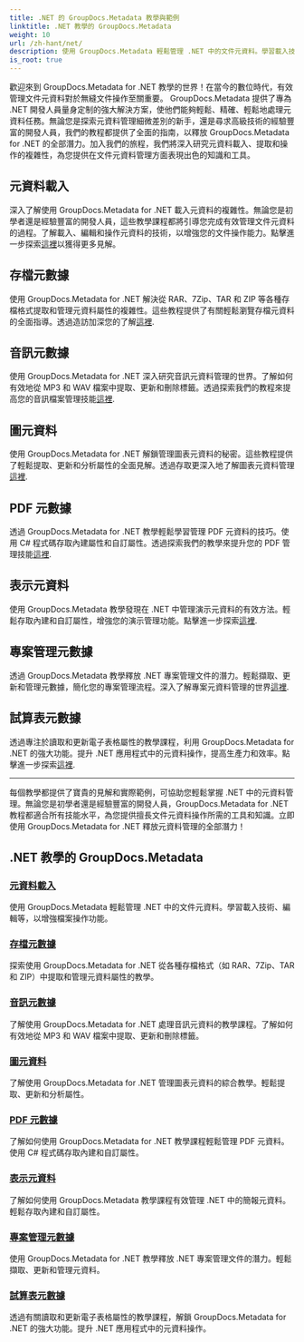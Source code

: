 ```yaml
---
title: .NET 的 GroupDocs.Metadata 教學與範例
linktitle: .NET 教學的 GroupDocs.Metadata
weight: 10
url: /zh-hant/net/
description: 使用 GroupDocs.Metadata 輕鬆管理 .NET 中的文件元資料。學習載入技術、編輯等，以增強檔案操作功能。
is_root: true
---
```

歡迎來到 GroupDocs.Metadata for .NET 教學的世界！在當今的數位時代，有效管理文件元資料對於無縫文件操作至關重要。 GroupDocs.Metadata 提供了專為 .NET 開發人員量身定制的強大解決方案，使他們能夠輕鬆、精確、輕鬆地處理元資料任務。無論您是探索元資料管理細微差別的新手，還是尋求高級技術的經驗豐富的開發人員，我們的教程都提供了全面的指南，以釋放 GroupDocs.Metadata for .NET 的全部潛力。加入我們的旅程，我們將深入研究元資料載入、提取和操作的複雜性，為您提供在文件元資料管理方面表現出色的知識和工具。

## 元資料載入  
深入了解使用 GroupDocs.Metadata for .NET 載入元資料的複雜性。無論您是初學者還是經驗豐富的開發人員，這些教學課程都將引導您完成有效管理文件元資料的過程。了解載入、編輯和操作元資料的技術，以增強您的文件操作能力。點擊進一步探索[這裡](./metadata-loading/)以獲得更多見解。

## 存檔元數據  
使用 GroupDocs.Metadata for .NET 解決從 RAR、7Zip、TAR 和 ZIP 等各種存檔格式提取和管理元資料屬性的複雜性。這些教程提供了有關輕鬆瀏覽存檔元資料的全面指導。透過造訪加深您的了解[這裡](./archive-metadata/).

## 音訊元數據  
使用 GroupDocs.Metadata for .NET 深入研究音訊元資料管理的世界。了解如何有效地從 MP3 和 WAV 檔案中提取、更新和刪除標籤。透過探索我們的教程來提高您的音訊檔案管理技能[這裡](./audio-metadata/).

## 圖元資料  
使用 GroupDocs.Metadata for .NET 解鎖管理圖表元資料的秘密。這些教程提供了輕鬆提取、更新和分析屬性的全面見解。透過存取更深入地了解圖表元資料管理[這裡](./diagram-metadata/).

## PDF 元數據  
透過 GroupDocs.Metadata for .NET 教學輕鬆學習管理 PDF 元資料的技巧。使用 C# 程式碼存取內建屬性和自訂屬性。透過探索我們的教學來提升您的 PDF 管理技能[這裡](./pdf-metadata/).

## 表示元資料  
使用 GroupDocs.Metadata 教學發現在 .NET 中管理演示元資料的有效方法。輕鬆存取內建和自訂屬性，增強您的演示管理功能。點擊進一步探索[這裡](./presentation-metadata/).

## 專案管理元數據  
透過 GroupDocs.Metadata 教學釋放 .NET 專案管理文件的潛力。輕鬆擷取、更新和管理元數據，簡化您的專案管理流程。深入了解專案元資料管理的世界[這裡](./project-management-metadata/).

## 試算表元數據  
透過專注於讀取和更新電子表格屬性的教學課程，利用 GroupDocs.Metadata for .NET 的強大功能。提升 .NET 應用程式中的元資料操作，提高生產力和效率。點擊進一步探索[這裡](./spreadsheet-metadata/).

----
每個教學都提供了寶貴的見解和實際範例，可協助您輕鬆掌握 .NET 中的元資料管理。無論您是初學者還是經驗豐富的開發人員，GroupDocs.Metadata for .NET 教程都適合所有技能水平，為您提供擅長文件元資料操作所需的工具和知識。立即使用 GroupDocs.Metadata for .NET 釋放元資料管理的全部潛力！ 

## .NET 教學的 GroupDocs.Metadata
### [元資料載入](./metadata-loading/)
使用 GroupDocs.Metadata 輕鬆管理 .NET 中的文件元資料。學習載入技術、編輯等，以增強檔案操作功能。
### [存檔元數據](./archive-metadata/)
探索使用 GroupDocs.Metadata for .NET 從各種存檔格式（如 RAR、7Zip、TAR 和 ZIP）中提取和管理元資料屬性的教學。
### [音訊元數據](./audio-metadata/)
了解使用 GroupDocs.Metadata for .NET 處理音訊元資料的教學課程。了解如何有效地從 MP3 和 WAV 檔案中提取、更新和刪除標籤。
### [圖元資料](./diagram-metadata/)
了解使用 GroupDocs.Metadata for .NET 管理圖表元資料的綜合教學。輕鬆提取、更新和分析屬性。
### [PDF 元數據](./pdf-metadata/)
了解如何使用 GroupDocs.Metadata for .NET 教學課程輕鬆管理 PDF 元資料。使用 C# 程式碼存取內建和自訂屬性。
### [表示元資料](./presentation-metadata/)
了解如何使用 GroupDocs.Metadata 教學課程有效管理 .NET 中的簡報元資料。輕鬆存取內建和自訂屬性。
### [專案管理元數據](./project-management-metadata/)
使用 GroupDocs.Metadata for .NET 教學釋放 .NET 專案管理文件的潛力。輕鬆擷取、更新和管理元資料。
### [試算表元數據](./spreadsheet-metadata/)
透過有關讀取和更新電子表格屬性的教學課程，解鎖 GroupDocs.Metadata for .NET 的強大功能。提升 .NET 應用程式中的元資料操作。